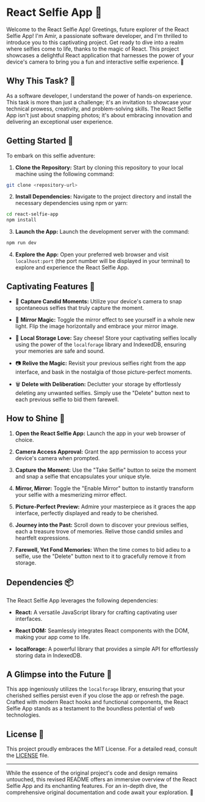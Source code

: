 # React Selfie App 📸

Welcome to the React Selfie App! Greetings, future explorer of the React Selfie App! 
I'm Amir, a passionate software developer, and I'm thrilled to introduce you to this captivating project. Get ready to dive into a realm where selfies come to life, thanks to the magic of React.
This project showcases a delightful React application that harnesses the power of your device's camera to bring you a fun and interactive selfie experience. 🤳

## Why This Task? 🤔

As a software developer, I understand the power of hands-on experience. This task is more than just a challenge; it's an invitation to showcase your technical prowess, creativity, and problem-solving skills. The React Selfie App isn't just about snapping photos; it's about embracing innovation and delivering an exceptional user experience.

## Getting Started 🚀

To embark on this selfie adventure:

1. **Clone the Repository:** Start by cloning this repository to your local machine using the following command:

```bash
git clone <repository-url>
```

2. **Install Dependencies:** Navigate to the project directory and install the necessary dependencies using npm or yarn:

```bash
cd react-selfie-app
npm install
```

3. **Launch the App:** Launch the development server with the command:

```bash
npm run dev
```

4. **Explore the App:** Open your preferred web browser and visit `localhost:port` (the port number will be displayed in your terminal) to explore and experience the React Selfie App.

## Captivating Features 🌟

- 📸 **Capture Candid Moments:** Utilize your device's camera to snap spontaneous selfies that truly capture the moment.

- 🔄 **Mirror Magic:** Toggle the mirror effect to see yourself in a whole new light. Flip the image horizontally and embrace your mirror image.

- 💾 **Local Storage Love:** Say cheese! Store your captivating selfies locally using the power of the `localforage` library and IndexedDB, ensuring your memories are safe and sound.

- 📷 **Relive the Magic:** Revisit your previous selfies right from the app interface, and bask in the nostalgia of those picture-perfect moments.

- 🗑️ **Delete with Deliberation:** Declutter your storage by effortlessly deleting any unwanted selfies. Simply use the "Delete" button next to each previous selfie to bid them farewell.

## How to Shine 🌟

1. **Open the React Selfie App:** Launch the app in your web browser of choice.

2. **Camera Access Approval:** Grant the app permission to access your device's camera when prompted.

3. **Capture the Moment:** Use the "Take Selfie" button to seize the moment and snap a selfie that encapsulates your unique style.

4. **Mirror, Mirror:** Toggle the "Enable Mirror" button to instantly transform your selfie with a mesmerizing mirror effect.

5. **Picture-Perfect Preview:** Admire your masterpiece as it graces the app interface, perfectly displayed and ready to be cherished.

6. **Journey into the Past:** Scroll down to discover your previous selfies, each a treasure trove of memories. Relive those candid smiles and heartfelt expressions.

7. **Farewell, Yet Fond Memories:** When the time comes to bid adieu to a selfie, use the "Delete" button next to it to gracefully remove it from storage.

## Dependencies 📦

The React Selfie App leverages the following dependencies:

- **React:** A versatile JavaScript library for crafting captivating user interfaces.

- **React DOM:** Seamlessly integrates React components with the DOM, making your app come to life.

- **localforage:** A powerful library that provides a simple API for effortlessly storing data in IndexedDB.

## A Glimpse into the Future 🔮

This app ingeniously utilizes the `localforage` library, ensuring that your cherished selfies persist even if you close the app or refresh the page. Crafted with modern React hooks and functional components, the React Selfie App stands as a testament to the boundless potential of web technologies.

## License 📜

This project proudly embraces the MIT License. For a detailed read, consult the [LICENSE](LICENSE) file.

---

While the essence of the original project's code and design remains untouched, this revised README offers an immersive overview of the React Selfie App and its enchanting features. For an in-depth dive, the comprehensive original documentation and code await your exploration. 🚀
